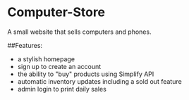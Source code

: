 # Computer-Store
A small website that sells computers and phones.

##Features:
* a stylish homepage
* sign up to create an account
* the ability to "buy" products using Simplify API
* automatic inventory updates including a sold out feature
* admin login to print daily sales
